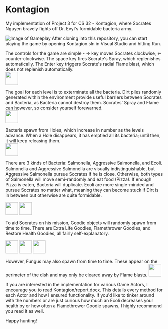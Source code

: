# Kontagion
My implementation of Project 3 for CS 32 - Kontagion, where Socrates Nguyen bravely fights off Dr. Evyl's formidable bacteria army.

![Image of Gameplay](https://i.imgur.com/WIXafmi.png)
After cloning into this repository, you can start playing the game by opening Kontagion.sln in Visual Studio and hitting Run.

The controls for the game are simple - → key moves Socrates clockwise, ← counter-clockwise. The space key fires Socrate's Spray, which replenishes automatically. The Enter key triggers Socrate's radial Flame blast, which does not replenish automatically.    
<img src="https://i.imgur.com/5Hudw7O.png" width="40" height="40">

The goal for each level is to exterminate all the bacteria. Dirt piles randomly generated within the environment provide useful barriers between Socrates and Bacteria, as Bacteria cannot destroy them. Socrates' Spray and Flame can however, so consider yourself forewarned.  
<img src="https://i.imgur.com/ppGItdu.png" width="40" height="40">

Bacteria spawn from Holes, which increase in number as the levels advance. When a Hole disappears, it has emptied all its bacteria; until then, it will keep releasing them.  
<img src="https://i.imgur.com/UNzdZtc.png" width="40" height="40">

There are 3 kinds of Bacteria: Salmonella, Aggressive Salmonella, and Ecoli. Salmonella and Aggressive Salmonella are visually indistinguishable, but Aggressive Salmonella pursue Socrates if he is close. Otherwise, both types of Salmonella will move semi-randomly and eat food (Pizza). If enough Pizza is eaten, Bacteria will duplicate. Ecoli are more single-minded and pursue Socrates no matter what, meaning they can become stuck if Dirt is in between but otherwise are quite formidable.
<p float="left" padding>
  <img src="https://i.imgur.com/g4vAY8r.png" width="40" height="40">
  <img src="https://i.imgur.com/L9hV4J4.png" width="40" height="40">
</p>

To aid Socrates on his mission, Goodie objects will randomly spawn from time to time. There are Extra Life Goodies, Flamethrower Goodies, and Restore Health Goodies, all fairly self-explanatory.
<p float="left">
  <img src="https://i.imgur.com/DPj64IN.png" width="40" height="40">
  <img src="https://i.imgur.com/OqnOV5k.png" width="40" height="40">
  <img src="https://i.imgur.com/0L40Nxh.png" width="40" height="40">
</p>

However, Fungus may also spawn from time to time. These appear on the perimeter of the dish and may only be cleared away by Flame blasts. 
<img src="https://i.imgur.com/dfCIPBN.png" width="40" height="40">

If you are interested in the implementation for various Game Actors, I encourage you to read Kontagion/report.docx. This details every method for each Actor and how I ensured functionality. If you'd like to tinker around with the numbers or are just curious how much an Ecoli decreases your health by or how often a Flamethrower Goodie spawns, I highly recommend you read it as well.

Happy hunting!
